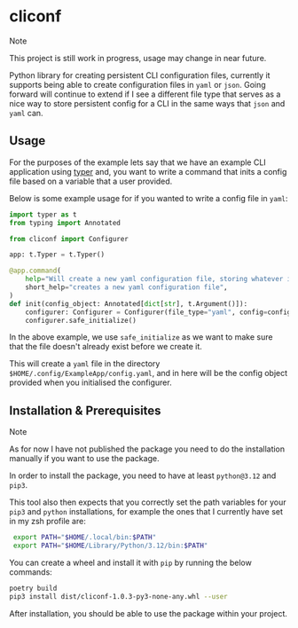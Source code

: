 # cliconf

> [!NOTE]
> This project is still work in progress, usage may change in near future. 

Python library for creating persistent CLI configuration files, currently it supports being able to 
create configuration files in `yaml` or `json`. Going forward will continue to extend if I see a different file type 
that serves as a nice way to store persistent config for a CLI in the same ways that `json` and `yaml` can.

## Usage 
For the purposes of the example lets say that we have an example CLI application using [typer](https://typer.tiangolo.com/)
and, you want to write a command that inits a config file based on a variable that a user provided. 

Below is some example usage for if you wanted to write a config file in `yaml`: 

```python
import typer as t 
from typing import Annotated

from cliconf import Configurer

app: t.Typer = t.Typer()

@app.command(
    help="Will create a new yaml configuration file, storing whatever is provided by you :)",
    short_help="creates a new yaml configuration file",
)
def init(config_object: Annotated[dict[str], t.Argument()]): 
    configurer: Configurer = Configurer(file_type="yaml", config=config_object, path=None, app_name="ExampleApp")
    configurer.safe_initialize()
```

In the above example, we use `safe_initialize` as we want to make sure that the file doesn't already exist before we create it.

This will create a `yaml` file in the directory `$HOME/.config/ExampleApp/config.yaml`, and in here will be the config object 
provided when you initialised the configurer. 

## Installation & Prerequisites

> [!NOTE] 
> As for now I have not published the package you need to do the installation 
> manually if you want to use the package.  
 
In order to install the package, you need to have at least ``python@3.12`` and ``pip3``. 

This tool also then expects that you correctly set the path variables for your ``pip3`` and ``python``
installations, for example the ones that I currently have set in my zsh profile are: 

```bash
 export PATH="$HOME/.local/bin:$PATH"
 export PATH="$HOME/Library/Python/3.12/bin:$PATH"
```

You can create a wheel and install it with `pip` by running the below commands: 

```bash
poetry build 
pip3 install dist/cliconf-1.0.3-py3-none-any.whl --user
```

After installation, you should be able to use the package within your project. 